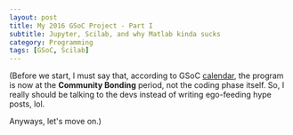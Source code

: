 ```yaml
---
layout: post
title: My 2016 GSoC Project - Part I
subtitle: Jupyter, Scilab, and why Matlab kinda sucks
category: Programming
tags: [GSoC, Scilab]
--- 
```


(Before we start, I must say that, according to GSoC [calendar](https://developers.google.com/open-source/gsoc/timeline), the program is now at the **Community Bonding** period, not the coding phase itself. So, I really should be talking to the devs instead of writing ego-feeding hype posts, lol.

Anyways, let's move on.)

